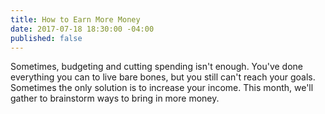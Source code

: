 ```yaml
---
title: How to Earn More Money
date: 2017-07-18 18:30:00 -04:00
published: false
---
```


Sometimes, budgeting and cutting spending isn't enough. You've done everything you can to live bare bones, but you still can't reach your goals. Sometimes the only solution is to increase your income. This month, we'll gather to brainstorm ways to bring in more money.